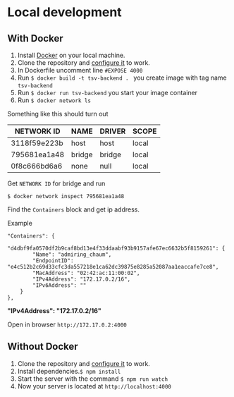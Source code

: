 # Local development

## With Docker

1. Install [Docker](https://docs.docker.com/get-docker/) on your local machine.
2. Clone the repository and [configure it](./Dotenv.md) to work.
3. In Dockerfile uncomment line `#EXPOSE 4000`
4. Run `$ docker build -t tsv-backend . ` you create image with tag name `tsv-backend`
4. Run `$ docker run tsv-backend` you start your image container
5. Run `$ docker network ls`

Something like this should turn out

NETWORK ID   | NAME    | DRIVER | SCOPE
------------ | ------- | ------ | -----
3118f59e223b | host    | host   | local
795681ea1a48 | bridge  | bridge | local
0f8c666bd6a6 | none    | null   | local

Get `NETWORK ID` for bridge and run
```
$ docker network inspect 795681ea1a48
```

Find the `Containers` block and get ip address.

Example
```
"Containers": {
    "d4dbf9fa0570df2b9caf8bd13e4f33ddaabf93b9157afe67ec6632b5f8159261": {
        "Name": "admiring_chaum",
        "EndpointID": "e4c512b2c69d33cfc3da557218e1ca62dc39875e8285a52087aa1eaccafe7ce8",
        "MacAddress": "02:42:ac:11:00:02",
        "IPv4Address": "172.17.0.2/16",
        "IPv6Address": ""
    }
},
```
**"IPv4Address": "172.17.0.2/16"**

Open in browser `http://172.17.0.2:4000`

## Without Docker

1. Clone the repository and [configure it](./Dotenv.md) to work.
2. Install dependencies.`$ npm install`
3. Start the server with the command `$ npm run watch`
4. Now your server is located at `http://localhost:4000`
